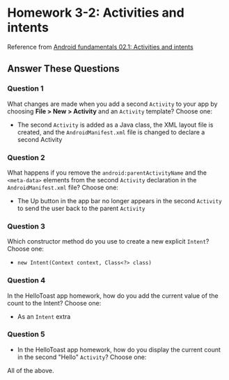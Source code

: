 # Homework 3-2: Activities and intents

Reference from [Android fundamentals 02.1: Activities and intents](https://codelabs.developers.google.com/codelabs/android-training-create-an-activity/index.html?index=..%2F..%2Fandroid-training#11)

## Answer These Questions

### Question 1

What changes are made when you add a second `Activity` to your app by choosing **File > New > Activity** and an `Activity` template? Choose one:

- The second `Activity` is added as a Java class, the XML layout file is created, and the `AndroidManifest.xml` file is changed to declare a second Activity

### Question 2

What happens if you remove the `android:parentActivityName` and the `<meta-data>` elements from the second `Activity` declaration in the `AndroidManifest.xml` file? Choose one:

- The Up button in the app bar no longer appears in the second `Activity` to send the user back to the parent `Activity`

### Question 3

Which constructor method do you use to create a new explicit `Intent`? Choose one:

- `new Intent(Context context, Class<?> class)`

### Question 4

In the HelloToast app homework, how do you add the current value of the count to the Intent? Choose one:

- As an `Intent` extra

### Question 5

- In the HelloToast app homework, how do you display the current count in the second "Hello" `Activity`? Choose one:

All of the above.
